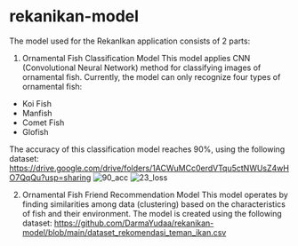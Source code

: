 # rekanikan-model
The model used for the RekanIkan application consists of 2 parts:

1. Ornamental Fish Classification Model
This model applies CNN (Convolutional Neural Network) method for classifying images of ornamental fish. Currently, the model can only recognize four types of ornamental fish:
- Koi Fish
- Manfish
- Comet Fish
- Glofish
  
The accuracy of this classification model reaches 90%, using the following dataset: https://drive.google.com/drive/folders/1ACWuMCc0erdVTqu5ctNWUsZ4wHO7QqQu?usp=sharing
![90_acc](https://github.com/DarmaYudaa/rekanikan-model/assets/89464578/a7fdddb2-29c5-40cb-b5f9-fd3cfd0931c1)
![23_loss](https://github.com/DarmaYudaa/rekanikan-model/assets/89464578/526cd44c-6c93-46f2-b2a5-306f79533d07)

2. Ornamental Fish Friend Recommendation Model
This model operates by finding similarities among data (clustering) based on the characteristics of fish and their environment. The model is created using the following dataset: https://github.com/DarmaYudaa/rekanikan-model/blob/main/dataset_rekomendasi_teman_ikan.csv
